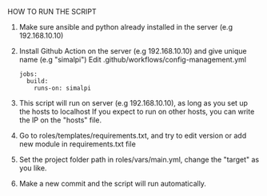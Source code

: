 HOW TO RUN THE SCRIPT

1. Make sure ansible and python already installed in the server (e.g 192.168.10.10)

2. Install Github Action on the server (e.g 192.168.10.10) and give unique name (e.g "simalpi")
   Edit .github/workflows/config-management.yml
   ```
   jobs:
     build:
       runs-on: simalpi
   ```

3. This script will run on server (e.g 192.168.10.10), as long as you set up the hosts to localhost
   If you expect to run on other hosts, you can write the IP on the "hosts" file.

4. Go to roles/templates/requirements.txt, and try to edit version or add new module in requirements.txt file

5. Set the project folder path in roles/vars/main.yml, change the "target" as you like.

6. Make a new commit and the script will run automatically.
